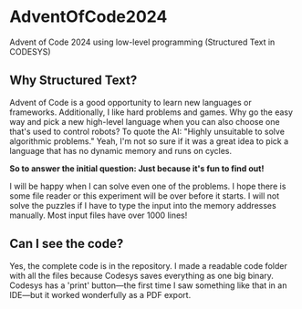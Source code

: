 # AdventOfCode2024
Advent of Code 2024 using low-level programming (Structured Text in CODESYS)

## Why Structured Text?
Advent of Code is a good opportunity to learn new languages or frameworks. Additionally, I like hard problems and games. Why go the easy way and pick a new high-level language when you can also choose one that's used to control robots? To quote the AI: "Highly unsuitable to solve algorithmic problems." Yeah, I'm not so sure if it was a great idea to pick a language that has no dynamic memory and runs on cycles. 

**So to answer the initial question: Just because it's fun to find out!**

I will be happy when I can solve even one of the problems. I hope there is some file reader or this experiment will be over before it starts. I will not solve the puzzles if I have to type the input into the memory addresses manually. Most input files have over 1000 lines!

## Can I see the code?
Yes, the complete code is in the repository. I made a readable code folder with all the files because Codesys saves everything as one big binary. Codesys has a 'print' button—the first time I saw something like that in an IDE—but it worked wonderfully as a PDF export.
